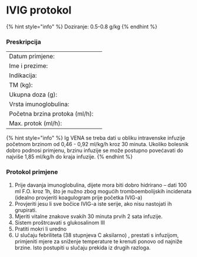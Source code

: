 # IVIG protokol

{% hint style="info" %}
Doziranje: 0.5-0.8 g/kg
{% endhint %}

### Preskripcija

|                                 |   |
| ------------------------------- | - |
| Datum primjene:                 |   |
| Ime i prezime:                  |   |
| Indikacija:                     |   |
| TM (kg):                        |   |
| Ukupna doza (g):                |   |
| Vrsta imunoglobulina:           |   |
| Početna brzina protoka  (ml/h): |   |
| Max. protok (ml/h):             |   |

{% hint style="info" %}
Ig VENA se treba dati u obliku intravenske infuzije početnom brzinom od 0,46 - 0,92 ml/kg/h kroz 30 minuta. Ukoliko bolesnik dobro podnosi primjenu, brzinu infuzije se može postupno povećavati do najviše 1,85 ml/kg/h do kraja infuzije.&#x20;
{% endhint %}

### Protokol primjene

1. Prije davanja imunoglobulina, dijete mora biti dobro hidrirano – dati 100 ml F.O. kroz 1h, što je nužno zbog mogućih tromboembolijskih incidenata (idealno provjeriti koagulogram prije početka IVIG-a)
2. Provjeriti jesu li sve bočice IVIG-a iste serije, ako nisu nastojati ih grupirati.
3. Mjeriti vitalne znakove svakih 30 minuta prvih 2 sata infuzije.
4. Sistem proštrcavati s glukosalinom III
5. Pratiti mokri li uredno
6. U slučaju febriliteta (38 stupnjeva C aksilarno) , prestati s infuzijom, primjeniti mjere za sniženje temperature te krenuti ponovo od najniže brzine. Isto postupiti u slučaju prekida iz drugih razloga.
